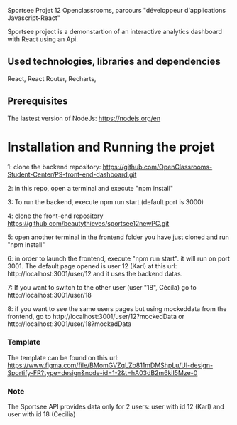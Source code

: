 Sportsee Projet 12 Openclassrooms, parcours "développeur d'applications Javascript-React"

Sportsee project is a demonstartion of an interactive analytics dashboard with React using an Api.

## Used technologies, libraries and dependencies
 React,
 React Router,
 Recharts,
 
 

## Prerequisites

The lastest version of NodeJs: https://nodejs.org/en

# Installation and Running the projet
1:  clone the backend repository: https://github.com/OpenClassrooms-Student-Center/P9-front-end-dashboard.git

2: in this repo, open a terminal and execute "npm install"

3: To run the backend, execute npm run start (default port is 3000)

4: clone the front-end repository https://github.com/beautythieves/sportsee12newPC.git

5: open another terminal in the frontend folder you have just cloned and run "npm install"

6: in order to launch the frontend, execute "npm run start". it will run on port 3001. The default page opened is user 12 (Karl) at this url: http://localhost:3001/user/12 and it uses the backend datas. 

7: If you want to switch to the other user (user "18", Cécila) go to  http://localhost:3001/user/18

8: if you want to see the same users pages but using mockeddata from the frontend, go to http://localhost:3001/user/12?mockedData or http://localhost:3001/user/18?mockedData



### Template

The template can be found on this url:  https://www.figma.com/file/BMomGVZqLZb811mDMShpLu/UI-design-Sportify-FR?type=design&node-id=1-2&t=hA03dB2m6kiI5Mze-0

### Note
The Sportsee API provides data only for 2 users: user with id 12 (Karl) and user with id 18 (Cecilia)


